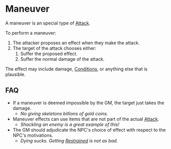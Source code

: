 # Maneuver

A maneuver is an special type of [Attack](Attack.md).

To perform a maneuver:

1. The attacker proposes an effect when they make the attack.
2. The target of the attack chooses either:
	1. Suffer the proposed effect.
	2. Suffer the normal damage of the attack.

The effect may include damage, [Conditions](../Conditions/{Conditions}.md), or anything else that is plausible.

## FAQ

- If a maneuver is deemed impossible by the GM, the target just takes the damage.
	- *No giving skeletons billions of gold coins.*
- Maneuver effects can use items that are not part of the actual [Attack](Attack.md).
	- *Shackling an enemy is a great example of this!*
- The GM should adjudicate the NPC's choice of effect with respect to the NPC's motivations.
	- *Dying sucks. Getting [Restrained](../Conditions/Restrained.md) is not as bad.*
